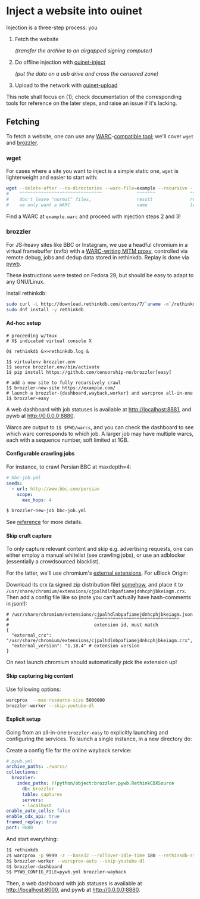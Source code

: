 # Inject a website into ouinet

Injection is a three-step process: you

1. Fetch the website

   *(transfer the archive to an airgapped signing computer)*

2. Do offline injection with [ouinet-inject](https://github.com/equalitie/ouinet-inject)

   *(put the data on a usb drive and cross the censored zone)*

3. Upload to the network with [ouinet-upload](https://github.com/equalitie/ouinet-upload)

This note shall focus on (1); check documentation of the corresponding tools for reference on the later steps, and raise an issue if it's lacking.

## Fetching

To fetch a website, one can use any [WARC](https://en.wikipedia.org/wiki/Web_ARChive)-[compatible tool](https://www.archiveteam.org/index.php?title=The_WARC_Ecosystem); we'll cover `wget` and [brozzler](https://github.com/internetarchive/brozzler).

### wget

For cases where a site you want to inject is a simple static one, `wget` is lighterweight and easier to start with:

```sh
wget --delete-after --no-directories --warc-file=example --recursive --level=1 https://example.com/
#    ^^^^^^^^^^^^^^^^^^^^^^^^^^^^^^^             ^^^^^^^             ^^^^^^^^^
#    don't leave "normal" files,                 result              recursion
#    we only want a WARC                         name                level
```

Find a WARC at `example.warc` and proceed with injection steps 2 and 3!

### brozzler

For JS-heavy sites like BBC or Instagram, we use a headful chromium in a virtual framebuffer (xvfb) with a [WARC-writing MITM proxy](https://github.com/internetarchive/warcprox), controlled via remote debug, jobs and dedup data stored in rethinkdb. Replay is done via [pywb](https://github.com/webrecorder/pywb).

These instructions were tested on Fedora 29, but should be easy to adapt to any GNU/Linux.

Install rethinkdb:

```sh
sudo curl -L http://download.rethinkdb.com/centos/7/`uname -m`/rethinkdb.repo -o /etc/yum.repos.d/rethinkdb.repo
sudo dnf install -y rethinkdb
```

#### Ad-hoc setup

```
# proceeding w/tmux
# X$ indicated virtual console X

0$ rethinkdb &>>rethinkdb.log &

1$ virtualenv brozzler.env
1$ source brozzler.env/bin/activate
1$ pip install https://github.com/censorship-no/brozzler[easy]

# add a new site to fully recursively crawl
1$ brozzler-new-site https://example.com/
# launch a brozzler-{dashboard,wayback,worker} and warcprox all-in-one
1$ brozzler-easy
```

A web dashboard with job statuses is available at <http://localhost:8881>, and pywb at <http://0.0.0.0:8880>.

Warcs are output to `1$ $PWD/warcs`, and you can check the dashboard to see which warc corresponds to which job. A larger job may have multiple warcs, each with a sequence number, soft limited at 1GB.

#### Configurable crawling jobs

For instance, to crawl Persian BBC at maxdepth=4:

```yaml
# bbc-job.yml
seeds:
  - url: http://www.bbc.com/persian
    scope:
      max_hops: 4
```
```sh
$ brozzler-new-job bbc-job.yml
```

See [reference](https://github.com/censorship-no/brozzler/blob/master/job-conf.rst) for more details.

#### Skip cruft capture

To only capture relevant content and skip e.g. advertising requests, one can either employ a manual whitelist (see crawling jobs), or use an adblocker (essentially a crowdsourced blacklist).

For the latter, we'll use chromium's [external extensions](https://developer.chrome.com/extensions/external_extensions.html). For uBlock Origin:

Download its crx (a signed zip distribution file) [somehow](https://stackoverflow.com/questions/7184793), and place it to `/usr/share/chromium/extensions/cjpalhdlnbpafiamejdnhcphjbkeiagm.crx`. Then add a config file like so (note you can't actually have hash-comments in json!):

```
# /usr/share/chromium/extensions/cjpalhdlnbpafiamejdnhcphjbkeiagm.json
#                                ^^^^^^^^^^^^^^^^^^^^^^^^^^^^^^^^
#                                extension id, must match
{
  "external_crx": "/usr/share/chromium/extensions/cjpalhdlnbpafiamejdnhcphjbkeiagm.crx",
  "external_version": "1.18.4" # extension version
}
```

On next launch chromium should automatically pick the extension up!

#### Skip capturing big content

Use following options:
```sh
warcprox  --max-resource-size 5000000
brozzler-worker --skip-youtube-dl
```

#### Explicit setup

Going from an all-in-one `brozzler-easy` to explicitly launching and configuring the services. To launch a single instance, in a new directory do:

Create a config file for the online wayback service:
```yaml
# pywb.yml
archive_paths: ./warcs/
collections:
  brozzler:
    index_paths: !!python/object:brozzler.pywb.RethinkCDXSource
      db: brozzler
      table: captures
      servers:
      - localhost
enable_auto_colls: false
enable_cdx_api: true
framed_replay: true
port: 8880
```

And start everything:

```sh
1$ rethinkdb
2$ warcprox -p 9999 -z --base32 --rollover-idle-time 180 --rethinkdb-stats-url 'rethinkdb://localhost/brozzler/stats' --rethinkdb-big-table-url 'rethinkdb://localhost/brozzler/captures' --rethinkdb-services-url 'rethinkdb://localhost/brozzler/services' --max-resource-size 5000000
3$ brozzler-worker --warcprox-auto --skip-youtube-dl
4$ brozzler-dashboard
5$ PYWB_CONFIG_FILE=pywb.yml brozzler-wayback
```

Then, a web dashboard with job statuses is available at <http://localhost:8000>, and pywb at <http://0.0.0.0:8880>.
